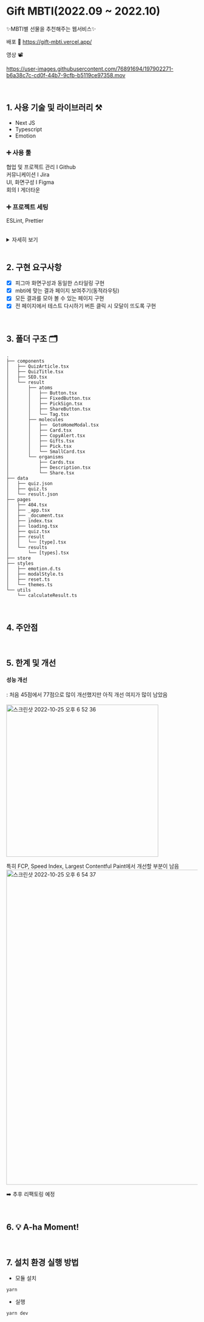 # Gift MBTI(2022.09 ~ 2022.10)
✨MBTI별 선물을 추천해주는 웹서비스✨


배포
🔗 https://gift-mbti.vercel.app/


영상 📽

https://user-images.githubusercontent.com/76891694/197902271-b6a38c7c-cd0f-44b7-9cfb-b5119ce97358.mov



<br/>

## 1. 사용 기술 및 라이브러리 ⚒️
- Next JS
- Typescript
- Emotion

### ➕ 사용 툴 
협업 및 프로젝트 관리 I Github <br/>
커뮤니케이션 I Jira <br/>
UI, 화면구성 I Figma <br/>
회의 I 게더타운 


### ➕ 프로젝트 세팅
ESLint, Prettier

<br/>
<details>	
   <summary>자세히 보기</summary>
   <br/>
 <ul>
   
   [![Velog's GitHub stats](https://velog-readme-stats.vercel.app/api?name=zaman17&slug=Gift-MBTI-1.-Next.js-프로젝트-세팅-ESLintairbnb-Prettier-설정&color=dark)](https://velog.io/@zaman17/Gift-MBTI-1.-Next.js-%ED%94%84%EB%A1%9C%EC%A0%9D%ED%8A%B8-%EC%84%B8%ED%8C%85-ESLintairbnb-Prettier-%EC%84%A4%EC%A0%95)
   
 </ul>
  </details>

<br/>

 
## 2. 구현 요구사항
- [x] 피그마 화면구성과 동일한 스타일링 구현
- [x] mbti에 맞는 결과 페이지 보여주기(동적라우팅)
- [x] 모든 결과를 모아 볼 수 있는 페이지 구현 
- [x] 전 페이지에서 테스트 다시하기 버튼 클릭 시 모달이 뜨도록 구현

<br/>



## 3. 폴더 구조 🗂 
```
.
├── components
│   ├── QuizArticle.tsx
│   ├── QuizTitle.tsx
│   ├── SEO.tsx
│   └── result
│       ├── atoms
│       │   ├── Button.tsx
│       │   ├── FixedButton.tsx
│       │   ├── PickSign.tsx
│       │   ├── ShareButton.tsx
│       │   └── Tag.tsx
│       ├── molecules
│       │   ├──  GotoHomeModal.tsx
│       │   ├── Card.tsx
│       │   ├── CopyAlert.tsx
│       │   ├── Gifts.tsx
│       │   ├── Pick.tsx
│       │   └── SmallCard.tsx
│       └── organisms
│           ├── Cards.tsx
│           ├── Description.tsx
│           └── Share.tsx
├── data
│   ├── quiz.json
│   ├── quiz.ts
│   └── result.json
├── pages
│   ├── 404.tsx
│   ├── _app.tsx
│   ├── _document.tsx
│   ├── index.tsx
│   ├── loading.tsx
│   ├── quiz.tsx
│   ├── result
│   │   └── [type].tsx
│   └── results
│       └── [types].tsx
├── store
├── styles
│   ├── emotion.d.ts
│   ├── modalStyle.ts
│   ├── reset.ts
│   └── themes.ts
└── utils
    └── calculateResult.ts
```
<br/>

## 4. 주안점
<br/>

## 5. 한계 및 개선
#### 성능 개선
: 처음 45점에서 77점으로 많이 개선했지만 아직 개선 여지가 많이 남았음 <br/><br/>
<img width="400" alt="스크린샷 2022-10-25 오후 6 52 36" src="https://user-images.githubusercontent.com/82802784/197742726-8d9cb365-7034-4ac5-aec0-fdcc94678ca5.png">
<br/>

특히 FCP, Speed Index, Largest Contentful Paint에서 개선할 부분이 남음
<img width="828" alt="스크린샷 2022-10-25 오후 6 54 37" src="https://user-images.githubusercontent.com/82802784/197743212-7d9b7c3f-5616-46b1-b747-822c6f9b84c8.png">

➡️ 추후 리팩토링 예정



<br/>

## 6. 💡 A-ha Moment!
<br/>


## 7. 설치 환경 실행 방법 
- 모듈 설치 
```
yarn 
```

- 실행

```
yarn dev
```
